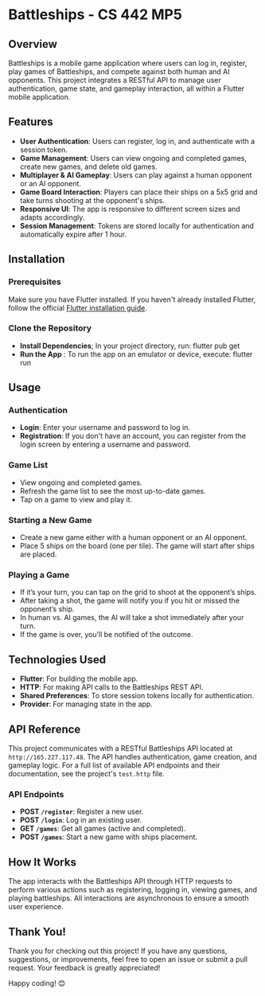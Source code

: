# Battleships - CS 442 MP5   
      
## Overview   
Battleships is a mobile game application where users can log in, register, play games of Battleships, and compete against both human and AI opponents. This project integrates a RESTful API to manage user authentication, game state, and gameplay interaction, all within a Flutter mobile application.
                                   
## Features           
- **User Authentication**: Users can register, log in, and authenticate with a session token.
- **Game Management**: Users can view ongoing and completed games, create new games, and delete old games.
- **Multiplayer & AI Gameplay**: Users can play against a human opponent or an AI opponent.
- **Game Board Interaction**: Players can place their ships on a 5x5 grid and take turns shooting at the opponent's ships.
- **Responsive UI**: The app is responsive to different screen sizes and adapts accordingly.
- **Session Management**: Tokens are stored locally for authentication and automatically expire after 1 hour.
  
## Installation   
  
### Prerequisites
Make sure you have Flutter installed. If you haven't already installed Flutter, follow the official [Flutter installation guide](https://flutter.dev/docs/get-started/install).

### Clone the Repository 
- **Install Dependencies**; In your project directory, run: flutter pub get
-  **Run the App** : To run the app on an emulator or device, execute: flutter run 

## Usage

### Authentication
- **Login**: Enter your username and password to log in.
- **Registration**: If you don't have an account, you can register from the login screen by entering a username and password.

### Game List
- View ongoing and completed games.
- Refresh the game list to see the most up-to-date games.
- Tap on a game to view and play it.

### Starting a New Game
- Create a new game either with a human opponent or an AI opponent.
- Place 5 ships on the board (one per tile). The game will start after ships are placed.

### Playing a Game
- If it’s your turn, you can tap on the grid to shoot at the opponent’s ships.
- After taking a shot, the game will notify you if you hit or missed the opponent’s ship.
- In human vs. AI games, the AI will take a shot immediately after your turn.
- If the game is over, you’ll be notified of the outcome.

## Technologies Used
- **Flutter**: For building the mobile app.
- **HTTP**: For making API calls to the Battleships REST API.
- **Shared Preferences**: To store session tokens locally for authentication.
- **Provider**: For managing state in the app.

## API Reference
This project communicates with a RESTful Battleships API located at `http://165.227.117.48`. The API handles authentication, game creation, and gameplay logic. For a full list of available API endpoints and their documentation, see the project's `test.http` file.

### API Endpoints
- **POST `/register`**: Register a new user.
- **POST `/login`**: Log in an existing user.
- **GET `/games`**: Get all games (active and completed).
- **POST `/games`**: Start a new game with ships placement.

## How It Works
The app interacts with the Battleships API through HTTP requests to perform various actions such as registering, logging in, viewing games, and playing battleships. All interactions are asynchronous to ensure a smooth user experience.

## Thank You!

Thank you for checking out this project! If you have any questions, suggestions, or improvements, feel free to open an issue or submit a pull request. Your feedback is greatly appreciated!

Happy coding! 😊

